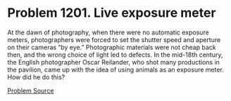 # Problem 1201. Live exposure meter

At the dawn of photography, when there were no automatic exposure meters, photographers were forced to set the shutter speed and aperture on their cameras “by eye.” Photographic materials were not cheap back then, and the wrong choice of light led to defects. In the mid-18th century, the English photographer Oscar Reilander, who shot many productions in the pavilion, came up with the idea of ​​​​using animals as an exposure meter. How did he do this?

[Problem Source](https://www.trizland.ru/tasks/5652/)